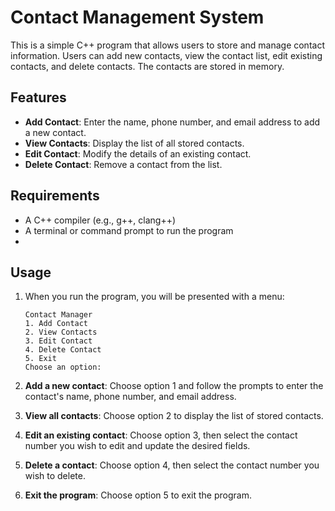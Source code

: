 # Contact Management System

This is a simple C++ program that allows users to store and manage contact information. Users can add new contacts, view the contact list, edit existing contacts, and delete contacts. The contacts are stored in memory.

## Features

- **Add Contact**: Enter the name, phone number, and email address to add a new contact.
- **View Contacts**: Display the list of all stored contacts.
- **Edit Contact**: Modify the details of an existing contact.
- **Delete Contact**: Remove a contact from the list.

## Requirements

- A C++ compiler (e.g., g++, clang++)
- A terminal or command prompt to run the program
- 
## Usage

1. When you run the program, you will be presented with a menu:
    ```
    Contact Manager
    1. Add Contact
    2. View Contacts
    3. Edit Contact
    4. Delete Contact
    5. Exit
    Choose an option: 
    ```

2. **Add a new contact**: Choose option 1 and follow the prompts to enter the contact's name, phone number, and email address.

3. **View all contacts**: Choose option 2 to display the list of stored contacts.

4. **Edit an existing contact**: Choose option 3, then select the contact number you wish to edit and update the desired fields.

5. **Delete a contact**: Choose option 4, then select the contact number you wish to delete.

6. **Exit the program**: Choose option 5 to exit the program.
